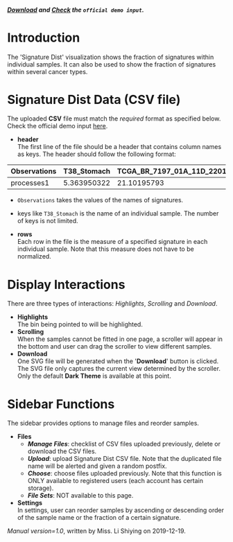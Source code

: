 ##### [Download](https://raw.githubusercontent.com/Nobel-Justin/Oviz-Bio-demo/master/Mut_Signature_dist/demo_data/Mut_Signature_dist_demo.csv) and [Check](https://github.com/Nobel-Justin/Oviz-Bio-demo/blob/master/Mut_Signature_dist/demo_data/Mut_Signature_dist_demo.csv) the `official demo input`.

# Introduction
The 'Signature Dist' visualization shows the fraction of signatures within individual samples. It can also be used to show the fraction of signatures within several cancer types.

# Signature Dist Data (CSV file)
The uploaded **CSV** file must match the *required* format as specified below.<br/>
Check the official demo input [here](https://github.com/Nobel-Justin/Oviz-Bio-demo/blob/master/Mut_Signature_dist/demo_data/Mut_Signature_dist_demo.csv).

- **header**<br/>
  The first line of the file should be a header that contains column names as keys. The header should follow the following format:

| Observations |  T38_Stomach | TCGA_BR_7197_01A_11D_2201_08_Stomach | TCGA_D7_5578_01A_01D_1600_08_Stomach |
|---|---|---|---|
| processes1  | 5.363950322  | 21.10195793 | 13.46599926 |

  - `Observations` takes the values of the names of signatures.
  - keys like `T38_Stomach` is the name of an individual sample. The number of keys is not limited.

- **rows**<br/>
  Each row in the file is the measure of a specified signature in each individual sample. Note that this measure does not have to be normalized.

# Display Interactions
There are three types of interactions: *Highlights*, *Scrolling* and *Download*.

- **Highlights**<br/>
    The bin being pointed to will be highlighted.
- **Scrolling**<br/>
    When the samples cannot be fitted in one page, a scroller will appear in the bottom and user can drag the scroller to view different samples.
- **Download**<br/>
  One SVG file will be generated when the '**Download**' button is clicked. The SVG file only captures the current view determined by the scroller. Only the default **Dark Theme** is available at this point.

# Sidebar Functions
The sidebar provides options to manage files and reorder samples.

- **Files**
  - __*Manage Files*__: checklist of CSV files uploaded previously, delete or download the CSV files.
  - __*Upload*__: upload Signature Dist CSV file. Note that the duplicated file name will be alerted and given a random postfix.
  - __*Choose*__: choose files uploaded previously. Note that this function is ONLY available to registered users (each account has certain storage).
  - __*File Sets*__: NOT available to this page.
- **Settings**<br/>
  In settings, user can reorder samples by ascending or descending order of the sample name or the fraction of a certain signature.

*Manual version=1.0*, written by Miss. Li Shiying on 2019-12-19.
